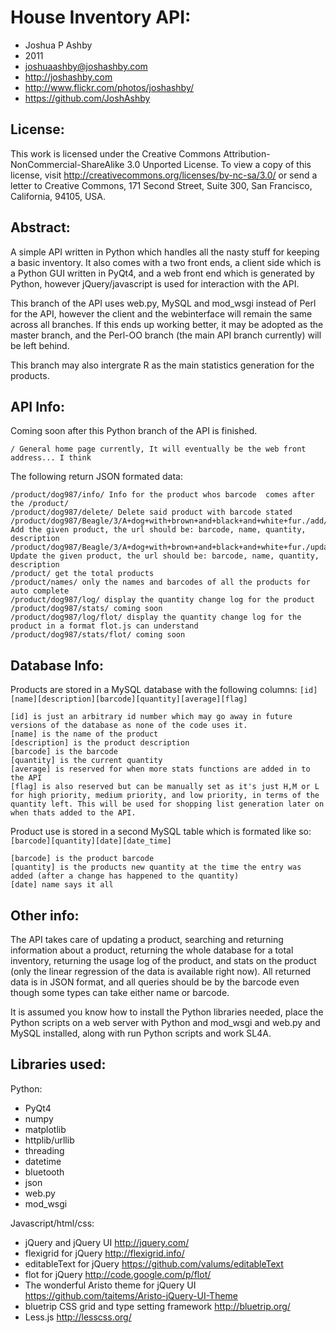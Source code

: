 House Inventory API:
=============
* Joshua P Ashby
* 2011
* joshuaashby@joshashby.com
* http://joshashby.com
* http://www.flickr.com/photos/joshashby/
* https://github.com/JoshAshby

License:
-------------
This work is licensed under the Creative Commons Attribution-NonCommercial-ShareAlike 3.0 Unported License. To view a copy of this license, visit http://creativecommons.org/licenses/by-nc-sa/3.0/ or send a letter to Creative Commons, 171 Second Street, Suite 300, San Francisco, California, 94105, USA.

Abstract:
-------------
A simple API written in Python which handles all the nasty stuff for keeping a basic inventory. It also comes with a 
two front ends, a client side which is a Python GUI written in PyQt4, and a web front end which is generated by Python, 
however jQuery/javascript is used for interaction with the API.

This branch of the API uses web.py, MySQL and mod_wsgi instead of Perl for the API, however the client and the webinterface 
will remain the same across all branches. If this ends up working better, it may be adopted as the master branch, and the Perl-OO 
branch (the main API branch currently) will be left behind.

This branch may also intergrate R as the main statistics generation for the products.

API Info:
--------------
Coming soon after this Python branch of the API is finished.

	/ General home page currently, It will eventually be the web front address... I think

The following return JSON formated data:

	/product/dog987/info/ Info for the product whos barcode  comes after the /product/
	/product/dog987/delete/ Delete said product with barcode stated
	/product/dog987/Beagle/3/A+dog+with+brown+and+black+and+white+fur./add/ Add the given product, the url should be: barcode, name, quantity, description
	/product/dog987/Beagle/3/A+dog+with+brown+and+black+and+white+fur./update/ Update the given product, the url should be: barcode, name, quantity, description
	/product/ get the total products
	/product/names/ only the names and barcodes of all the products for auto complete
	/product/dog987/log/ display the quantity change log for the product
	/product/dog987/stats/ coming soon
	/product/dog987/log/flot/ display the quantity change log for the product in a format flot.js can understand
	/product/dog987/stats/flot/ coming soon
	

Database Info:
--------------------------

Products are stored in a MySQL database with the following columns:
``[id][name][description][barcode][quantity][average][flag]``

	[id] is just an arbitrary id number which may go away in future versions of the database as none of the code uses it.
	[name] is the name of the product
	[description] is the product description
	[barcode] is the barcode
	[quantity] is the current quantity
	[average] is reserved for when more stats functions are added in to the API
	[flag] is also reserved but can be manually set as it's just H,M or L for high priority, medium priority, and low priority, in terms of the quantity left. This will be used for shopping list generation later on when thats added to the API.

Product use is stored in a second MySQL table which is formated like so:
``[barcode][quantity][date][date_time]``

	[barcode] is the product barcode
	[quantity] is the products new quantity at the time the entry was added (after a change has happened to the quantity)
	[date] name says it all

Other info:
-----------------

The API takes care of updating a product, searching and returning information about a product, returning the whole database for a total inventory, returning the usage log of the product, and stats on the product (only the linear regression of the data is available right now).
All returned data is in JSON format, and all queries should be by the barcode even though some types can take either name or barcode.

It is assumed you know how to install the Python libraries needed, place the Python scripts on a web server with 
Python and mod_wsgi and web.py and MySQL installed, along with run Python scripts and work SL4A.

Libraries used:
----------------------

Python:

* PyQt4
* numpy
* matplotlib
* httplib/urllib
* threading
* datetime
* bluetooth
* json
* web.py
* mod_wsgi

Javascript/html/css:

* jQuery and jQuery UI http://jquery.com/
* flexigrid for jQuery http://flexigrid.info/
* editableText for jQuery https://github.com/valums/editableText
* flot for jQuery http://code.google.com/p/flot/
* The wonderful Aristo theme for jQuery UI https://github.com/taitems/Aristo-jQuery-UI-Theme
* bluetrip CSS grid and type setting framework http://bluetrip.org/
* Less.js http://lesscss.org/
